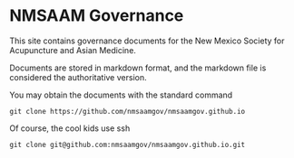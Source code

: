 # NMSAAM Governance
This site contains governance documents for the New Mexico Society for
Acupuncture and Asian Medicine.

Documents are stored in markdown format, and the markdown file is
considered the authoritative version.

You may obtain the documents with the standard command

    git clone https://github.com/nmsaamgov/nmsaamgov.github.io

Of course, the cool kids use ssh
    
	git clone git@github.com:nmsaamgov/nmsaamgov.github.io.git
